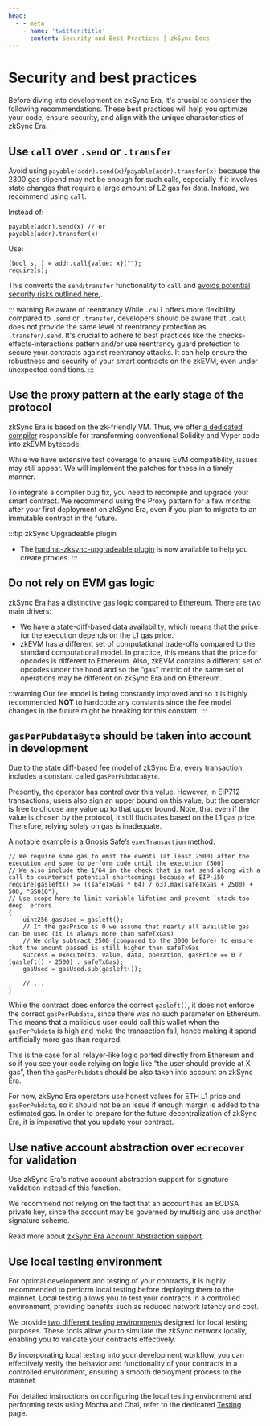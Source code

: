 ```yaml
---
head:
  - - meta
    - name: 'twitter:title'
      content: Security and Best Practices | zkSync Docs
---
```


# Security and best practices

Before diving into development on zkSync Era, it's crucial to consider the following recommendations. These best
practices will help you optimize your code, ensure security, and align with the unique characteristics of zkSync Era.

## Use `call` over `.send` or `.transfer`

Avoid using `payable(addr).send(x)`/`payable(addr).transfer(x)` because the 2300 gas stipend may not be enough for such
calls, especially if it involves state changes that require a large amount of L2 gas for data. Instead, we recommend
using `call`.

Instead of:

```solidity
payable(addr).send(x) // or
payable(addr).transfer(x)
```

Use:

```solidity
(bool s, ) = addr.call{value: x}("");
require(s);
```

This converts the `send`/`transfer` functionality to `call` and
[avoids potential security risks outlined here.](https://consensys.net/diligence/blog/2019/09/stop-using-soliditys-transfer-now/).

::: warning Be aware of reentrancy While `.call` offers more flexibility compared to `.send` or `.transfer`, developers
should be aware that `.call` does not provide the same level of reentrancy protection as `.transfer`/`.send`. It's
crucial to adhere to best practices like the checks-effects-interactions pattern and/or use reentrancy guard protection
to secure your contracts against reentrancy attacks. It can help ensure the robustness and security of your smart
contracts on the zkEVM, even under unexpected conditions. :::

## Use the proxy pattern at the early stage of the protocol

zkSync Era is based on the zk-friendly VM. Thus, we offer
[a dedicated compiler](../../zk-stack/components/compiler/toolchain/overview.md) responsible for transforming
conventional Solidity and Vyper code into zkEVM bytecode.

While we have extensive test coverage to ensure EVM compatibility, issues may still appear. We will implement the
patches for these in a timely manner.

To integrate a compiler bug fix, you need to recompile and upgrade your smart contract. We recommend using the Proxy
pattern for a few months after your first deployment on zkSync Era, even if you plan to migrate to an immutable contract
in the future.

:::tip zkSync Upgradeable plugin

- The [hardhat-zksync-upgradeable plugin](../tooling/hardhat/hardhat-zksync-upgradable.md) is now available to help you
  create proxies. :::

## Do not rely on EVM gas logic

zkSync Era has a distinctive gas logic compared to Ethereum. There are two main drivers:

- We have a state-diff-based data availability, which means that the price for the execution depends on the L1 gas
  price.
- zkEVM has a different set of computational trade-offs compared to the standard computational model. In practice, this
  means that the price for opcodes is different to Ethereum. Also, zkEVM contains a different set of opcodes under the
  hood and so the “gas” metric of the same set of operations may be different on zkSync Era and on Ethereum.

:::warning Our fee model is being constantly improved and so it is highly recommended **NOT** to hardcode any constants
since the fee model changes in the future might be breaking for this constant. :::

## `gasPerPubdataByte` should be taken into account in development

Due to the state diff-based fee model of zkSync Era, every transaction includes a constant called `gasPerPubdataByte`.

Presently, the operator has control over this value. However, in EIP712 transactions, users also sign an upper bound on
this value, but the operator is free to choose any value up to that upper bound. Note, that even if the value is chosen
by the protocol, it still fluctuates based on the L1 gas price. Therefore, relying solely on gas is inadequate.

A notable example is a Gnosis Safe’s `execTransaction` method:

```solidity
// We require some gas to emit the events (at least 2500) after the execution and some to perform code until the execution (500)
// We also include the 1/64 in the check that is not send along with a call to counteract potential shortcomings because of EIP-150
require(gasleft() >= ((safeTxGas * 64) / 63).max(safeTxGas + 2500) + 500, "GS010");
// Use scope here to limit variable lifetime and prevent `stack too deep` errors
{
    uint256 gasUsed = gasleft();
    // If the gasPrice is 0 we assume that nearly all available gas can be used (it is always more than safeTxGas)
    // We only subtract 2500 (compared to the 3000 before) to ensure that the amount passed is still higher than safeTxGas
    success = execute(to, value, data, operation, gasPrice == 0 ? (gasleft() - 2500) : safeTxGas);
    gasUsed = gasUsed.sub(gasleft());

    // ...
}
```

While the contract does enforce the correct `gasleft()`, it does not enforce the correct `gasPerPubdata`, since there
was no such parameter on Ethereum. This means that a malicious user could call this wallet when the `gasPerPubdata` is
high and make the transaction fail, hence making it spend artificially more gas than required.

This is the case for all relayer-like logic ported directly from Ethereum and so if you see your code relying on logic
like “the user should provide at X gas”, then the `gasPerPubdata` should be also taken into account on zkSync Era.

For now, zkSync Era operators use honest values for ETH L1 price and `gasPerPubdata`, so it should not be an issue if
enough margin is added to the estimated gas. In order to prepare for the future decentralization of zkSync Era, it is
imperative that you update your contract.

## Use native account abstraction over `ecrecover` for validation

Use zkSync Era's native account abstraction support for signature validation instead of this function.

We recommend not relying on the fact that an account has an ECDSA private key, since the account may be governed by
multisig and use another signature scheme.

Read more about [zkSync Era Account Abstraction support](../../build/developer-reference/account-abstraction.md).

## Use local testing environment

For optimal development and testing of your contracts, it is highly recommended to perform local testing before
deploying them to the mainnet. Local testing allows you to test your contracts in a controlled environment, providing
benefits such as reduced network latency and cost.

We provide [two different testing environments](../../build/test-and-debug/getting-started.md) designed for local
testing purposes. These tools allow you to simulate the zkSync network locally, enabling you to validate your contracts
effectively.

By incorporating local testing into your development workflow, you can effectively verify the behavior and functionality
of your contracts in a controlled environment, ensuring a smooth deployment process to the mainnet.

For detailed instructions on configuring the local testing environment and performing tests using Mocha and Chai, refer
to the dedicated [Testing](../../build/test-and-debug/getting-started.md) page.
